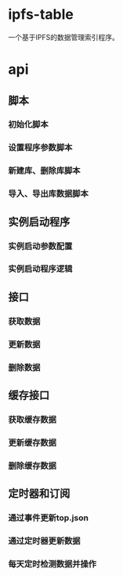 # ipfs-table
一个基于IPFS的数据管理索引程序。
# api
## 脚本
### 初始化脚本
### 设置程序参数脚本
### 新建库、删除库脚本
### 导入、导出库数据脚本
## 实例启动程序
### 实例启动参数配置
### 实例启动程序逻辑
## 接口
### 获取数据
### 更新数据
### 删除数据
## 缓存接口
### 获取缓存数据
### 更新缓存数据
### 删除缓存数据
## 定时器和订阅
### 通过事件更新top.json
### 通过定时器更新数据
### 每天定时检测数据并操作
